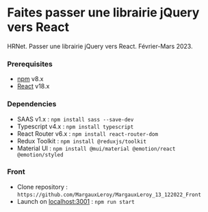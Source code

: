 # Faites passer une librairie jQuery vers React

HRNet.
Passer une librairie jQuery vers React.
Février-Mars 2023.

### Prerequisites

- [npm](https://www.npmjs.com/) v8.x
- [React](https://fr.reactjs.org/) v18.x

### Dependencies

- SAAS v1.x : `npm install sass --save-dev`
- Typescript v4.x : `npm install typescript`
- React Router v6.x : `npm install react-router-dom`
- Redux Toolkit : `npm install @reduxjs/toolkit`
- Material UI : `npm install @mui/material @emotion/react @emotion/styled`

### Front

- Clone repository : `https://github.com/MargauxLeroy/MargauxLeroy_13_122022_Front`
- Launch on [localhost:3001](http://localhost:3001) : `npm run start`

